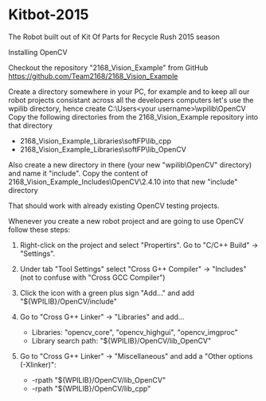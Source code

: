 # Kitbot-2015
The Robot built out of Kit Of Parts for Recycle Rush 2015 season

Installing OpenCV

Checkout the repository "2168_Vision_Example" from GitHub https://github.com/Team2168/2168_Vision_Example

Create a directory somewhere in your PC, for example and to keep all our robot projects consistant across
all the developers computers let's use the wpilib directory, hence create C:\Users\<your username>\wpilib\OpenCV
Copy the following directories from the 2168_Vision_Example repository into that directory

* 2168_Vision_Example\_Libraries\softFP\lib_cpp
* 2168_Vision_Example\_Libraries\softFP\lib_OpenCV

Also create a new directory in there (your new "wpilib\OpenCV" directory) and name it "include".
Copy the content of 2168_Vision_Example\_Includes\OpenCV\2.4.10 into that new "include" directory

That should work with already existing OpenCV testing projects.

Whenever you create a new robot project and are going to use OpenCV follow these steps:

1. Right-click on the project and select "Propertirs". Go to "C/C++ Build" -> "Settings".

2. Under tab "Tool Settings" select "Cross G++ Compiler" -> "Includes" (not to confuse with "Cross GCC Compiler")

3. Click the icon with a green plus sign "Add..." and add "${WPILIB}/OpenCV/include"

4. Go to "Cross G++ Linker" -> "Libraries" and add...
   * Libraries: "opencv_core", "opencv_highgui", "opencv_imgproc"
   * Library search path: "${WPILIB}/OpenCV/lib_OpenCV"

5. Go to "Cross G++ Linker" -> "Miscellaneous" and add a "Other options (-Xlinker)":
   * -rpath "${WPILIB}/OpenCV/lib_OpenCV"
   * -rpath "${WPILIB}/OpenCV/lib_cpp"

